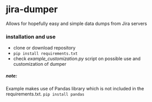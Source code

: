 # jira-dumper

Allows for hopefully easy and simple data dumps from Jira servers

### installation and use
* clone or download repository 
* ```pip install requirements.txt```
* check *example_customization.py* script on possible use and customization of dumper
 
##### note:
Example makes use of Pandas library which is not included in the requirements.txt. ```pip install pandas```